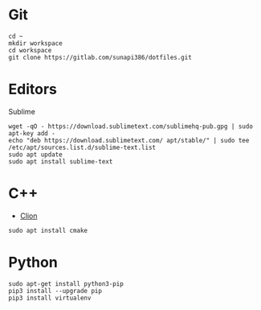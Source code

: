 # Git

```
cd ~
mkdir workspace
cd workspace
git clone https://gitlab.com/sunapi386/dotfiles.git
```

# Editors

Sublime
```
wget -qO - https://download.sublimetext.com/sublimehq-pub.gpg | sudo apt-key add -
echo "deb https://download.sublimetext.com/ apt/stable/" | sudo tee /etc/apt/sources.list.d/sublime-text.list
sudo apt update
sudo apt install sublime-text
```

# C++
- [Clion](https://www.jetbrains.com/clion/download/)
```
sudo apt install cmake
```

# Python
```
sudo apt-get install python3-pip
pip3 install --upgrade pip
pip3 install virtualenv
```
